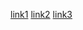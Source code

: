 [link1](https://babeljs.io/docs/en/next/babel-helper-wrap-function.html)
[link2](https://babeljs.io/docs/en/next/babel-helpers.html)
[link3](https://neoattack.com/proyectos1/)
